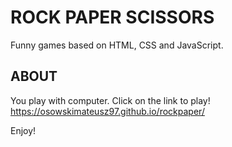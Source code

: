 # ROCK PAPER SCISSORS
Funny games based on HTML, CSS and JavaScript. 

## ABOUT

You play with computer. 
Click on the link to play! 
https://osowskimateusz97.github.io/rockpaper/

Enjoy!
